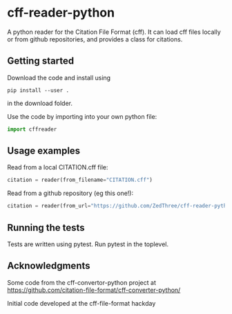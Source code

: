 # cff-reader-python
A python reader for the Citation File Format (cff). It can load cff files locally or from github repositories, and provides a class for citations. 

## Getting started

Download the code and install using 

    pip install --user .
    
in the download folder. 

Use the code by importing into your own python file:
```python
import cffreader
```

## Usage examples
Read from a local CITATION.cff file:
```python
citation = reader(from_filename="CITATION.cff")
```

Read from a github repository (eg this one!):
```python
citation = reader(from_url="https://github.com/ZedThree/cff-reader-python")
```

## Running the tests
Tests are written using pytest. Run pytest in the toplevel. 

## Acknowledgments
Some code from the cff-convertor-python project at https://github.com/citation-file-format/cff-converter-python/

Initial code developed at the cff-file-format hackday
